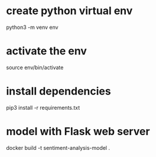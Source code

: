 # create python virtual env
python3 -m venv env

# activate the env
source env/bin/activate

# install dependencies
pip3 install -r requirements.txt

# model with Flask web server
docker build -t sentiment-analysis-model .
